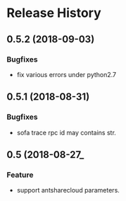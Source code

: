 # Release History

## 0.5.2 (2018-09-03)
### Bugfixes
 - fix various errors under python2.7

## 0.5.1 (2018-08-31)
### Bugfixes
 - sofa trace rpc id may contains str.

## 0.5 (2018-08-27_
### Feature
 - support antsharecloud parameters.

